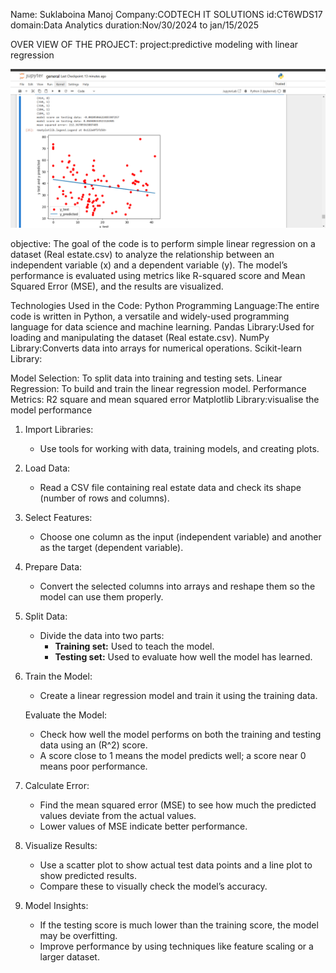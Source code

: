 Name: Suklaboina Manoj
Company:CODTECH IT SOLUTIONS
id:CT6WDS17
domain:Data Analytics
duration:Nov/30/2024 to jan/15/2025


OVER VIEW OF THE PROJECT:
project:predictive modeling with linear regression

![image alt](https://github.com/ManojSuklaboina/CodeTech-Task1/blob/73d23905e4408b75cc2b3aa8123ddb489eb097c5/Screenshot%20(112).png)





objective:
The goal of the code is to perform simple linear regression on a dataset (Real estate.csv) to analyze the relationship between an independent variable (x) and a dependent variable (y). The model’s performance is evaluated using metrics like R-squared score and Mean Squared Error (MSE), and the results are visualized.

 

Technologies Used in the Code:
Python Programming Language:The entire code is written in Python, a versatile and widely-used programming language for data science and machine learning.
Pandas Library:Used for loading and manipulating the dataset (Real estate.csv).
NumPy Library:Converts data into arrays for numerical operations.
Scikit-learn Library:

Model Selection: To split data into training and testing sets.
Linear Regression: To build and train the linear regression model.
Performance Metrics: R2 square and mean squared error
Matplotlib Library:visualise the model performance


1. Import Libraries: 
   - Use tools for working with data, training models, and creating plots.

2. Load Data: 
   - Read a CSV file containing real estate data and check its shape (number of rows and columns).  

3. Select Features:  
   - Choose one column as the input (independent variable) and another as the target (dependent variable).  

4. Prepare Data:  
   - Convert the selected columns into arrays and reshape them so the model can use them properly.

5. Split Data: 
   - Divide the data into two parts:  
     - **Training set:** Used to teach the model.  
     - **Testing set:** Used to evaluate how well the model has learned.  

6. Train the Model:
   - Create a linear regression model and train it using the training data.  

   Evaluate the Model:
   - Check how well the model performs on both the training and testing data using an \(R^2\) score.  
   - A score close to 1 means the model predicts well; a score near 0 means poor performance.  

8. Calculate Error:  
   - Find the mean squared error (MSE) to see how much the predicted values deviate from the actual values.  
   - Lower values of MSE indicate better performance.  

9. Visualize Results: 
   - Use a scatter plot to show actual test data points and a line plot to show predicted results.  
   - Compare these to visually check the model’s accuracy.  

10. Model Insights: 
    - If the testing score is much lower than the training score, the model may be overfitting.  
    - Improve performance by using techniques like feature scaling or a larger dataset.  



  
 

